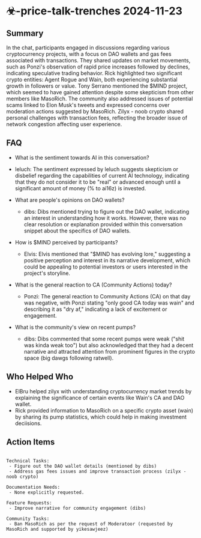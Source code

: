 # ☣-price-talk-trenches 2024-11-23

## Summary

In the chat, participants engaged in discussions regarding various cryptocurrency projects, with a focus on DAO wallets and gas fees associated with transactions. They shared updates on market movements, such as Ponzi's observation of rapid price increases followed by declines, indicating speculative trading behavior. Rick highlighted two significant crypto entities: Agent Rogue and Wain, both experiencing substantial growth in followers or value. Tony Serrano mentioned the $MIND project, which seemed to have gained attention despite some skepticism from other members like MasoRich. The community also addressed issues of potential scams linked to Elon Musk's tweets and expressed concerns over moderation actions suggested by MasoRich. Zilyx - noob crypto shared personal challenges with transaction fees, reflecting the broader issue of network congestion affecting user experience.

## FAQ

- What is the sentiment towards AI in this conversation?
- leluch: The sentiment expressed by leluch suggests skepticism or disbelief regarding the capabilities of current AI technology, indicating that they do not consider it to be "real" or advanced enough until a significant amount of money (% to ai16z) is invested.

- What are people's opinions on DAO wallets?

    - dibs: Dibs mentioned trying to figure out the DAO wallet, indicating an interest in understanding how it works. However, there was no clear resolution or explanation provided within this conversation snippet about the specifics of DAO wallets.

- How is $MIND perceived by participants?

    - Elvis: Elvis mentioned that "$MIND has evolving lore," suggesting a positive perception and interest in its narrative development, which could be appealing to potential investors or users interested in the project's storyline.

- What is the general reaction to CA (Community Actions) today?

    - Ponzi: The general reaction to Community Actions (CA) on that day was negative, with Ponzi stating "only good CA today was wain" and describing it as "dry af," indicating a lack of excitement or engagement.

- What is the community's view on recent pumps?
    - dibs: Dibs commented that some recent pumps were weak ("shit was kinda weak too") but also acknowledged that they had a decent narrative and attracted attention from prominent figures in the crypto space (big dawgs following ratwell).

## Who Helped Who

- ElBru helped zilyx with understanding cryptocurrency market trends by explaining the significance of certain events like Wain's CA and DAO wallet.
- Rick provided information to MasoRich on a specific crypto asset (wain) by sharing its pump statistics, which could help in making investment deciisions.

## Action Items

```

Technical Tasks:
 - Figure out the DAO wallet details (mentioned by dibs)
 - Address gas fees issues and improve transaction process (zilyx - noob crypto)

Documentation Needs:
 - None explicitly requested.

Feature Requests:
 - Improve narrative for community engagement (dibs)

Community Tasks:
 - Ban MasoRich as per the request of Moderatoor (requested by MasoRich and supported by yikesawjeez)
```
